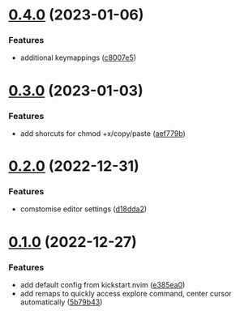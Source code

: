 # [0.4.0](https://github.com/sacklippe/nvim/compare/v0.3.0...v0.4.0) (2023-01-06)


### Features

* additional keymappings ([c8007e5](https://github.com/sacklippe/nvim/commit/c8007e5f0acb1e073fb4451aea681c71eb70acfa))



# [0.3.0](https://github.com/sacklippe/nvim/compare/v0.2.0...v0.3.0) (2023-01-03)


### Features

* add shorcuts for chmod +x/copy/paste ([aef779b](https://github.com/sacklippe/nvim/commit/aef779bb1ddcc790a7ad9d09404706b0caf67905))



# [0.2.0](https://github.com/sacklippe/nvim/compare/v0.1.0...v0.2.0) (2022-12-31)


### Features

* comstomise editor settings ([d18dda2](https://github.com/sacklippe/nvim/commit/d18dda2b87b899bb912b180e3b1fe8812c8e56e4))



# [0.1.0](https://github.com/sacklippe/nvim/compare/e385ea0d7c364aa7f932adba64a118bedd589501...v0.1.0) (2022-12-27)


### Features

* add default config from kickstart.nvim ([e385ea0](https://github.com/sacklippe/nvim/commit/e385ea0d7c364aa7f932adba64a118bedd589501))
* add remaps to quickly access explore command, center cursor automatically ([5b79b43](https://github.com/sacklippe/nvim/commit/5b79b4372c3abec50853f524d4d1241a16ef5216))



